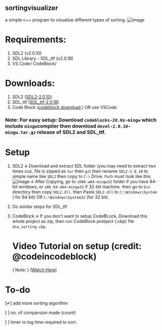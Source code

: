 ## sortingvisualizer
a simple c++ program to visualize different types of sorting.
![image](https://github.com/user-attachments/assets/b963879b-e254-4ad5-ae0c-a8f8dfdd40f5)
# Requirements:
1. SDL2 (v2.0.10)
2. SDL Library - SDL_ttf (v2.0.18)
3. VS Code/ CodeBlock/

# Downloads: 
1. SDL2 ([SDL2-2.0.10](https://github.com/libsdl-org/SDL/releases/tag/release-2.0.10))
2. SDL_ttf ([SDL_ttf-2.0.18](https://github.com/libsdl-org/SDL_ttf/releases/tag/release-2.0.18))
3. Code Block ([codeblock download ](https://www.codeblocks.org/downloads/binaries/https://www.codeblocks.org/downloads/binaries/)) OR use VSCode

### Note: For easy setup: Download `codeblocks-20.0x-mingw` which include `mingw`compiler then download `devel-2.0.10-mingw.tar.gz` release of SDL2 and SDL_ttf.


# Setup
1. SDL2
 ⁂ Download and extract SDL folder (you may need to extract two times cuz, file is zipped as `tar` then `gz`) then rename `SDL2-2.0.10` to simple name like `SDL2` then copy to `C:\` Drive. `Path` must 
    look like this
![image](https://github.com/user-attachments/assets/a254fd0b-506c-4cde-9791-4db841d0b012)
 ⁂ After Copying, go to `i686-w64-mingw32` folder if you have 64-bit windows, or `x86_64-w64-mingw32` if 32-bit machine. then go to `bin` directory then copy `SDL2.dll`.
    then Paste `SDL2.dll` to `C:\Windows\System` ( for 64 bit) OR `C:\Windows\System32` (for 32 bit)

2. Do similar steps for SDL_ttf

3. CodeBlock
   ⁂ If you don't want to setup CodeBLock, Download this whole project as zip, then run CodeBlock probject (.cbp)  file `dsa_sorting.cbp`.


   # Video  Tutorial on setup (credit: @codeincodeblock)
   ( Note: )
     ([Watch Here](https://www.youtube.com/watch?v=L9Rm5U8w6aE))
# To-do
  [✔] add more sorting algorithm
 
  [  ] no. of comparsion made (count)
  
  [  ] timer to log time required to sort.

  
